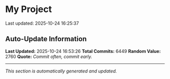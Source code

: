 # My Project


Last updated: 2025-10-24 16:25:37
























































































































































































































































































































































































































































































































































































































































































































































































































































































































































































































































































































































































































































































































































































































































































































































































































































































































































































































































































































































































































































































































































































































































































































































































































































































































































































































































































































































































































































































































































































































































































































































































































































































































































































































































































































































































































































































































































































































































































































































































































































































































































































































































































































































































































































































































































































































































































































































































































































































































































































































































































































































































































































































































































































































































































































































































































































































































































































































































































































































































































































































































































































































































































































































































































































































































































































































































































































































































































































































































































































































































































































## Auto-Update Information

**Last Updated:** 2025-10-24 16:53:26
**Total Commits:** 6449
**Random Value:** 2760
**Quote:** _Commit often, commit early._

---
_This section is automatically generated and updated._